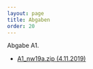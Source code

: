 ```yaml
---
layout: page
title: Abgaben
order: 20
---
```


Abgabe A1.

* <a href="{{site.url}}{{ site.baseurl}}/Abgaben/A1_nw19a.zip" download>A1_nw19a.zip (4.11.2019)</a>
